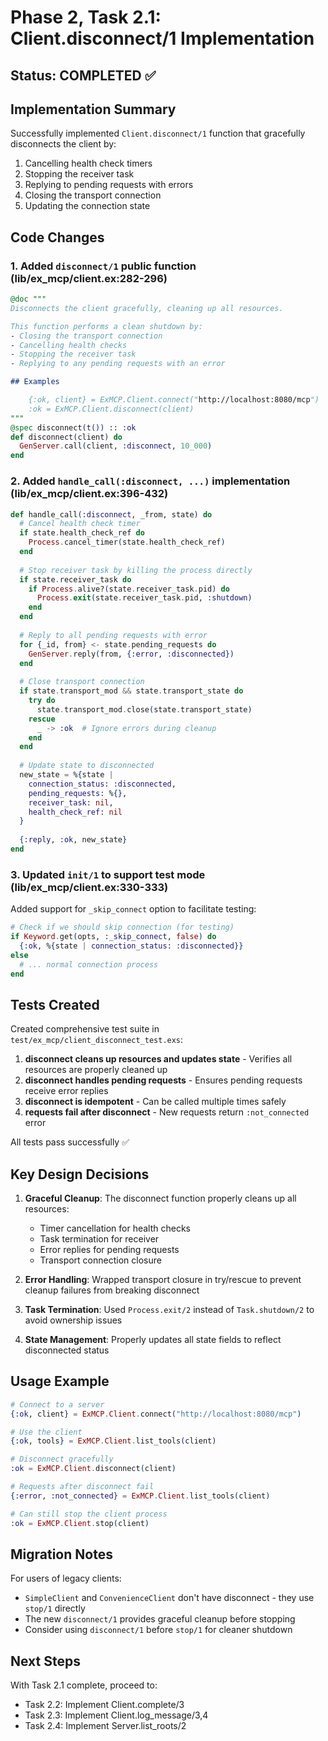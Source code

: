 # Phase 2, Task 2.1: Client.disconnect/1 Implementation

## Status: COMPLETED ✅

## Implementation Summary

Successfully implemented `Client.disconnect/1` function that gracefully disconnects the client by:
1. Cancelling health check timers
2. Stopping the receiver task
3. Replying to pending requests with errors
4. Closing the transport connection
5. Updating the connection state

## Code Changes

### 1. Added `disconnect/1` public function (lib/ex_mcp/client.ex:282-296)
```elixir
@doc """
Disconnects the client gracefully, cleaning up all resources.

This function performs a clean shutdown by:
- Closing the transport connection
- Cancelling health checks
- Stopping the receiver task
- Replying to any pending requests with an error

## Examples

    {:ok, client} = ExMCP.Client.connect("http://localhost:8080/mcp")
    :ok = ExMCP.Client.disconnect(client)
"""
@spec disconnect(t()) :: :ok
def disconnect(client) do
  GenServer.call(client, :disconnect, 10_000)
end
```

### 2. Added `handle_call(:disconnect, ...)` implementation (lib/ex_mcp/client.ex:396-432)
```elixir
def handle_call(:disconnect, _from, state) do
  # Cancel health check timer
  if state.health_check_ref do
    Process.cancel_timer(state.health_check_ref)
  end
  
  # Stop receiver task by killing the process directly
  if state.receiver_task do
    if Process.alive?(state.receiver_task.pid) do
      Process.exit(state.receiver_task.pid, :shutdown)
    end
  end
  
  # Reply to all pending requests with error
  for {_id, from} <- state.pending_requests do
    GenServer.reply(from, {:error, :disconnected})
  end
  
  # Close transport connection
  if state.transport_mod && state.transport_state do
    try do
      state.transport_mod.close(state.transport_state)
    rescue
      _ -> :ok  # Ignore errors during cleanup
    end
  end
  
  # Update state to disconnected
  new_state = %{state | 
    connection_status: :disconnected,
    pending_requests: %{},
    receiver_task: nil,
    health_check_ref: nil
  }
  
  {:reply, :ok, new_state}
end
```

### 3. Updated `init/1` to support test mode (lib/ex_mcp/client.ex:330-333)
Added support for `_skip_connect` option to facilitate testing:
```elixir
# Check if we should skip connection (for testing)
if Keyword.get(opts, :_skip_connect, false) do
  {:ok, %{state | connection_status: :disconnected}}
else
  # ... normal connection process
end
```

## Tests Created

Created comprehensive test suite in `test/ex_mcp/client_disconnect_test.exs`:

1. **disconnect cleans up resources and updates state** - Verifies all resources are properly cleaned up
2. **disconnect handles pending requests** - Ensures pending requests receive error replies
3. **disconnect is idempotent** - Can be called multiple times safely
4. **requests fail after disconnect** - New requests return `:not_connected` error

All tests pass successfully ✅

## Key Design Decisions

1. **Graceful Cleanup**: The disconnect function properly cleans up all resources:
   - Timer cancellation for health checks
   - Task termination for receiver
   - Error replies for pending requests
   - Transport connection closure

2. **Error Handling**: Wrapped transport closure in try/rescue to prevent cleanup failures from breaking disconnect

3. **Task Termination**: Used `Process.exit/2` instead of `Task.shutdown/2` to avoid ownership issues

4. **State Management**: Properly updates all state fields to reflect disconnected status

## Usage Example

```elixir
# Connect to a server
{:ok, client} = ExMCP.Client.connect("http://localhost:8080/mcp")

# Use the client
{:ok, tools} = ExMCP.Client.list_tools(client)

# Disconnect gracefully
:ok = ExMCP.Client.disconnect(client)

# Requests after disconnect fail
{:error, :not_connected} = ExMCP.Client.list_tools(client)

# Can still stop the client process
:ok = ExMCP.Client.stop(client)
```

## Migration Notes

For users of legacy clients:
- `SimpleClient` and `ConvenienceClient` don't have disconnect - they use `stop/1` directly
- The new `disconnect/1` provides graceful cleanup before stopping
- Consider using `disconnect/1` before `stop/1` for cleaner shutdown

## Next Steps

With Task 2.1 complete, proceed to:
- Task 2.2: Implement Client.complete/3
- Task 2.3: Implement Client.log_message/3,4
- Task 2.4: Implement Server.list_roots/2